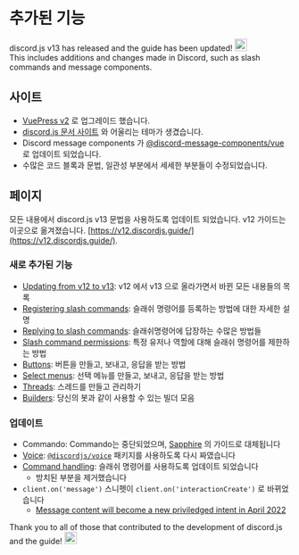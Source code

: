 <style scoped>
.emoji-container {
	display: inline-block;
}

.emoji-container .emoji-image {
	width: 1.375rem;
	height: 1.375rem;
	vertical-align: bottom;
}
</style>

# 추가된 기능

<DiscordMessages>
	<DiscordMessage profile="bot">
		<template #interactions>
			<DiscordInteraction
				profile="user"
				author="discord.js"
				:command="true"
			>upgrade</DiscordInteraction>
		</template>
		discord.js v13 has released and the guide has been updated!
		<span class="emoji-container">
			<img class="emoji-image" title="tada" src="https://twemoji.maxcdn.com/v/13.1.0/72x72/1f389.png" alt="" />
		</span>
		<br />
		This includes additions and changes made in Discord, such as slash commands and message components.
	</DiscordMessage>
</DiscordMessages>

## 사이트

- [VuePress v2](https://v2.vuepress.vuejs.org/) 로 업그레이드 했습니다.
- [discord.js 문서 사이트](https://discord.js.org/) 와 어울리는 테마가 생겼습니다.
- Discord message components 가 [@discord-message-components/vue](https://github.com/Danktuary/discord-message-components/blob/main/packages/vue/README.md) 로 업데이트 되었습니다.
- 수많은 코드 블록과 문법, 일관성 부분에서 세세한 부분들이 수정되었습니다.

## 페이지

모든 내용에서 discord.js v13 문법을 사용하도록 업데이트 되었습니다. v12 가이드는 이곳으로 옮겨졌습니다. [https://v12.discordjs.guide/](https://v12.discordjs.guide/).

### 새로 추가된 기능

- [Updating from v12 to v13](/additional-info/changes-in-v13.md): v12 에서 v13 으로 올라가면서 바뀐 모든 내용들의 목록
- [Registering slash commands](/interactions/registering-slash-commands.md): 슬래쉬 명령어를 등록하는 방법에 대한 자세한 설명
- [Replying to slash commands](/interactions/replying-to-slash-commands.md): 슬래쉬명령어에 답장하는 수많은 방법들
- [Slash command permissions](/interactions/slash-command-permissions.md): 특정 유저나 역할에 대해 슬래쉬 명령어를 제한하는 방법
- [Buttons](/interactions/buttons.md): 버튼을 만들고, 보내고, 응답을 받는 방법
- [Select menus](/interactions/select-menus.md): 선택 메뉴를 만들고, 보내고, 응답을 받는 방법
- [Threads](/popular-topics/threads.md): 스레드를 만들고 관리하기
- [Builders](/popular-topics/builders.md): 당신의 봇과 같이 사용할 수 있는 빌더 모음

### 업데이트

- Commando: Commando는 중단되었으며, [Sapphire](https://github.com/discordjs/guide/pull/711) 의 가이드로 대체됩니다
- [Voice](/voice/): [`@discordjs/voice`](https://github.com/discordjs/voice) 패키지를 사용하도록 다시 짜였습니다
- [Command handling](/command-handling/): 슬래쉬 명령어를 사용하도록 업데이트 되었습니다
	- 방치된 부분을 제거했습니다
- `client.on('message')` 스니펫이 `client.on('interactionCreate')` 로 바뀌었습니다
	- [Message content will become a new priviledged intent in April 2022](https://support-dev.discord.com/hc/en-us/articles/4404772028055)

<DiscordMessages>
	<DiscordMessage profile="bot">
		Thank you to all of those that contributed to the development of discord.js and the guide!
		<span class="emoji-container">
			<img class="emoji-image" title="heart" src="https://twemoji.maxcdn.com/v/13.1.0/72x72/2764.png" alt="" />
		</span>
	</DiscordMessage>
</DiscordMessages>
